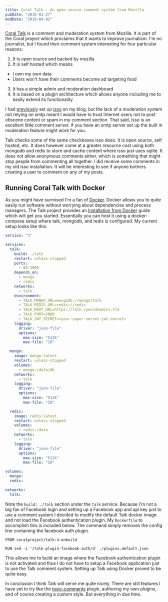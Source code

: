 ```yaml
---
title: Coral Talk - An open source comment system from Mozilla
pubDate: "2018-01-27"
modDate: "2018-04-02"
---
```


[Coral Talk](https://coralproject.net/products/talk.html) is a comment and moderation system from Mozilla. It is part of the Coral project which proclaims that it wants to improve journalism. I'm no journalist, but I found their comment system interesting for four particular reasons:

1. It is open source and backed by mozilla
2. It is self hosted which means

- I own my own data
- Users won't have their comments become ad targeting food

3. It has a simple admin and moderation dashboard
4. It is based on a plugin architecture which allows anyone including me to easily extend its functionality

I had [previously](https://snorre.io/isso-a-lightweight-privacy-minded-comment-system/) set up [isso](https://posativ.org/isso/) on my blog, but the lack of a moderation system not relying on smtp meant I would have to trust Internet users not to post obscene content or spam in my comment section. That said, isso is an excellent little comment server. If you have an smtp server set up the built in moderation feature might work for you.

Talk checks some of the same checkboxes isso does. It is open source, self hosted, etc. It does however come at a greater resource cost using both mongodb and redis to store and cache content where isso just uses sqlite. It does not allow anonymous comments either, which is something that might stop people from commenting all together. I did receive some comments in my old isso installation. It will be interesting to see if anyone bothers creating a user to comment on any of my posts.

## Running Coral Talk with Docker

As you might have surmised I'm a fan of [Docker](https://www.docker.com/). Docker allows you to quite easily run software without worrying about dependencies and process managers. The Talk project provides an [Installation from Docker](https://coralproject.github.io/talk/installation-from-docker/) guide which will get you started. Essentially you can host it using a docker-compose setup where talk, mongodb, and redis is configured. My current setup looks like this:

```yaml
version: "3"

services:
  talk:
    build: ./talk
    restart: unless-stopped
    ports:
      - 80:3000
    depends_on:
      - mongo
      - redis
    networks:
      - talk
    environment:
      - TALK_MONGO_URL=mongodb://mongo/talk
      - TALK_REDIS_URL=redis://redis
      - TALK_ROOT_URL=https://talk.<yourdomain>.tld
      - TALK_PORT=3000
      - TALK_JWT_SECRET=<your-super-secret-jwt-secret>
    logging:
      driver: "json-file"
      options:
        max-size: "512k"
        max-file: "10"

  mongo:
    image: mongo:latest
    restart: unless-stopped
    volumes:
      - mongo:/data/db
    networks:
      - talk
    logging:
      driver: "json-file"
      options:
        max-size: "512k"
        max-file: "10"

  redis:
    image: redis:latest
    restart: unless-stopped
    volumes:
      - redis:/data
    networks:
      - talk
    logging:
      driver: "json-file"
      options:
        max-size: "512k"
        max-file: "10"

volumes:
  mongo:
  redis:

networks:
  talk:
```

Note the `build: ./talk` section under the `talk` service. Because I'm not a big fan of Facebook login and setting up a Facebook app and api key just to use a comment system I decided to modify the default Talk docker image and not load the Facebook authentication plugin. My `Dockerfile` to accomplish this is included below. The command simply removes the config line containing the facebook auth plugin.

```docker
FROM coralproject/talk:4-onbuild

RUN sed -i '/talk-plugin-facebook-auth/d' ./plugins.default.json
```

This allows me to build an image where the Facebook authentication plugin is not activated and thus I do not have to setup a Facebook application just to use the Talk comment system. Setting up Talk using Docker proved to be quite easy.

In conclusion I think Talk will serve me quite nicely. There are still features I have yet to try like the [toxic-comments](https://blog.coralproject.net/toxic-avenging/) plugin, authoring my own plugins, and of course creating a custom style. But everything in due time.
